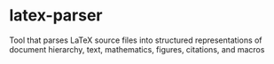 # latex-parser
Tool that parses LaTeX source files into structured representations of document hierarchy, text, mathematics, figures, citations, and macros

